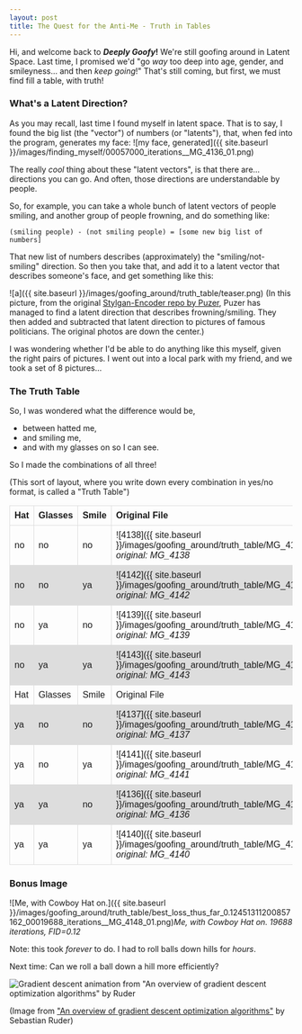 ```yaml
---
layout: post
title: The Quest for the Anti-Me - Truth in Tables
---
```

Hi, and welcome back to **_Deeply Goofy_!**
We're still goofing around in Latent Space. Last time, I promised we'd "go _way_ too deep into age, gender, and smileyness... and then _keep going_!" That's still coming, but first, we must find fill a table, with truth!

### What's a Latent Direction?
As you may recall, last time I found myself in latent space. That is to say, I found the big list (the "vector") of numbers (or "latents"), that, when fed into the program, generates my face:
![my face, generated]({{ site.baseurl }}/images/finding_myself/00057000_iterations__MG_4136_01.png)

The really _cool_ thing about these "latent vectors", is that there are... directions you can go. And often, those directions are understandable by people.

So, for example, you can take a whole bunch of latent vectors of people smiling, and another group of people frowning, and do something like:

`(smiling people) - (not smiling people) = [some new big list of numbers]`

That new list of numbers describes (approximately) the "smiling/not-smiling" direction. So then you take that, and add it to a latent vector that describes someone's face, and get something like this:

![a]({{ site.baseurl }}/images/goofing_around/truth_table/teaser.png)
(In this picture, from the original [Stylgan-Encoder repo by Puzer](https://github.com/Puzer/stylegan-encoder), Puzer has managed to find a latent direction that describes frowning/smiling. They then added and subtracted that latent direction to pictures of famous politicians. The original photos are down the center.)

I was wondering whether I'd be able to do anything like this myself, given the right pairs of pictures. I went out into a local park with my friend, and we took a set of 8 pictures...

### The Truth Table
So, I was wondered what the difference would be, 
* between hatted me, 
* and smiling me, 
* and with my glasses on so I can see. 

So I made the combinations of all three! 

(This sort of layout, where you write down every combination in yes/no format, is called a "Truth Table")

| Hat 	| Glasses 	| Smile 	| Original File 	| Generated after a While 	|
|-----	|---------	|-------	|------	|-------	|
|no  	|no      	|no    	| ![4138]({{ site.baseurl }}/images/goofing_around/truth_table/MG_4138_01.png)*Aligned original: MG_4138* 	| ![4138]({{ site.baseurl }}/images/goofing_around/truth_table/00004500_iterations__MG_4138_01.png)*4500 iterations, FID=0.12*  	|
|no  	|no      	|ya    	| ![4142]({{ site.baseurl }}/images/goofing_around/truth_table/MG_4142_01.png)*Aligned original: MG_4142*    | ![4142]({{ site.baseurl }}/images/goofing_around/truth_table/00003600_iterations__MG_4142_01.png)*3600 iterations, FID=0.14*  	|
|no  	|ya      	|no    	| ![4139]({{ site.baseurl }}/images/goofing_around/truth_table/MG_4139_01.png)*Aligned original: MG_4139*  	| ![4139]({{ site.baseurl }}/images/goofing_around/truth_table/00009868_iterations_best_loss_thus_far_0.0915113165974617__MG_4139_01.png)*9868 iterations, FID=0.09*  	|
|no  	|ya      	|ya    	| ![4143]({{ site.baseurl }}/images/goofing_around/truth_table/MG_4143_01.png)*Aligned original: MG_4143*  	| ![4143]({{ site.baseurl }}/images/goofing_around/truth_table/00011400_iterations__MG_4143_01.png)*11400 iterations, FID=0.13*  	|
| Hat 	| Glasses 	| Smile 	| Original File 	| Generated after a While 	|
|ya  	|no      	|no    	| ![4137]({{ site.baseurl }}/images/goofing_around/truth_table/MG_4137_01.png)*Aligned original: MG_4137*  	| ![4137]({{ site.baseurl }}/images/goofing_around/truth_table/00001500_iterations__MG_4137_01.png)*1500 iterations, FID=0.19*  	|
|ya  	|no      	|ya    	| ![4141]({{ site.baseurl }}/images/goofing_around/truth_table/MG_4141_01.png)*Aligned original: MG_4141*  	| ![4141]({{ site.baseurl }}/images/goofing_around/truth_table/00013000_iterations__MG_4141_01.png)*13000 iterations, FID=0.08*  	|
|ya  	|ya      	|no    	| ![4136]({{ site.baseurl }}/images/goofing_around/truth_table/MG_4136_01.png)*Aligned original: MG_4136*  	| ![4136]({{ site.baseurl }}/images/goofing_around/truth_table/00057000_iterations__MG_4136_01.png)*57000 iterations, FID<0.05*  	|
|ya  	|ya      	|ya    	| ![4140]({{ site.baseurl }}/images/goofing_around/truth_table/MG_4140_01.png)*Aligned original: MG_4140*  	| ![4140]({{ site.baseurl }}/images/goofing_around/truth_table/00012000_iterations__MG_4140_01.png)*12000 iterations, FID<0.16*  	|


### Bonus Image
![Me, with Cowboy Hat on.]({{ site.baseurl }}/images/goofing_around/truth_table/best_loss_thus_far_0.12451311200857162_00019688_iterations__MG_4148_01.png)*Me, with Cowboy Hat on. 19688 iterations, FID=0.12* 


Note: this took _forever_ to do. I had to roll balls down hills for _hours_.

Next time: Can we roll a ball down a hill more efficiently?

![Gradient descent animation from "An overview of gradient descent optimization algorithms" by Ruder](http://ruder.io/content/images/2016/09/saddle_point_evaluation_optimizers.gif)


(Image from ["An overview of gradient descent optimization algorithms"](http://ruder.io/optimizing-gradient-descent/index.html) by Sebastian Ruder)

<!-- No idea why this works, and nothing else does, but now I have a table so yay? -->
<style>
table {
  font-family: arial, sans-serif;
  border-collapse: collapse;
  width: 100%;
}

td, th {
  border: 1px solid #dddddd;
  text-align: left;
  padding: 8px;
}

tr:nth-child(even) {
  background-color: #dddddd;
}
</style>